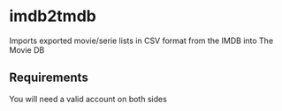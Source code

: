 # imdb2tmdb

Imports exported movie/serie lists in CSV format from the IMDB into The Movie DB

## Requirements

You will need a valid account on both sides